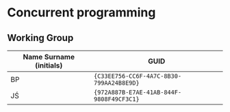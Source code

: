 # Concurrent programming

## Working Group

| Name Surname (initials) | GUID                                     |
| ----------------------- | ---------------------------------------- |
| BP                      | `{C33EE756-CC6F-4A7C-8B30-799AA24B8E9D}` |
| JŚ                      | `{972A887B-E7AE-41AB-844F-9808F49CF3C1}` |
